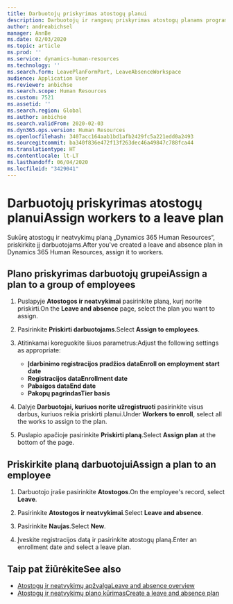 ```yaml
---
title: Darbuotojų priskyrimas atostogų planui
description: Darbuotojų ir rangovų priskyrimas atostogų planams programoje „Dynamics 365 Human Resources“.
author: andreabichsel
manager: AnnBe
ms.date: 02/03/2020
ms.topic: article
ms.prod: ''
ms.service: dynamics-human-resources
ms.technology: ''
ms.search.form: LeavePlanFormPart, LeaveAbsenceWorkspace
audience: Application User
ms.reviewer: anbichse
ms.search.scope: Human Resources
ms.custom: 7521
ms.assetid: ''
ms.search.region: Global
ms.author: anbichse
ms.search.validFrom: 2020-02-03
ms.dyn365.ops.version: Human Resources
ms.openlocfilehash: 3407acc164aab1bd1afb2429fc5a221edd0a2493
ms.sourcegitcommit: ba340f836e472f13f263dec46a49847c788fca44
ms.translationtype: HT
ms.contentlocale: lt-LT
ms.lasthandoff: 06/04/2020
ms.locfileid: "3429041"
---
```

# <a name="assign-workers-to-a-leave-plan"></a><span data-ttu-id="42168-103">Darbuotojų priskyrimas atostogų planui</span><span class="sxs-lookup"><span data-stu-id="42168-103">Assign workers to a leave plan</span></span>

<span data-ttu-id="42168-104">Sukūrę atostogų ir neatvykimų planą „Dynamics 365 Human Resources“, priskirkite jį darbuotojams.</span><span class="sxs-lookup"><span data-stu-id="42168-104">After you've created a leave and absence plan in Dynamics 365 Human Resources, assign it to workers.</span></span>

## <a name="assign-a-plan-to-a-group-of-employees"></a><span data-ttu-id="42168-105">Plano priskyrimas darbuotojų grupei</span><span class="sxs-lookup"><span data-stu-id="42168-105">Assign a plan to a group of employees</span></span>

1. <span data-ttu-id="42168-106">Puslapyje **Atostogos ir neatvykimai** pasirinkite planą, kurį norite priskirti.</span><span class="sxs-lookup"><span data-stu-id="42168-106">On the **Leave and absence** page, select the plan you want to assign.</span></span>

2. <span data-ttu-id="42168-107">Pasirinkite **Priskirti darbuotojams**.</span><span class="sxs-lookup"><span data-stu-id="42168-107">Select **Assign to employees**.</span></span>

3. <span data-ttu-id="42168-108">Atitinkamai koreguokite šiuos parametrus:</span><span class="sxs-lookup"><span data-stu-id="42168-108">Adjust the following settings as appropriate:</span></span>

   - <span data-ttu-id="42168-109">**Įdarbinimo registracijos pradžios data**</span><span class="sxs-lookup"><span data-stu-id="42168-109">**Enroll on employment start date**</span></span>
   - <span data-ttu-id="42168-110">**Registracijos data**</span><span class="sxs-lookup"><span data-stu-id="42168-110">**Enrollment date**</span></span>
   - <span data-ttu-id="42168-111">**Pabaigos data**</span><span class="sxs-lookup"><span data-stu-id="42168-111">**End date**</span></span>
   - <span data-ttu-id="42168-112">**Pakopų pagrindas**</span><span class="sxs-lookup"><span data-stu-id="42168-112">**Tier basis**</span></span>

4. <span data-ttu-id="42168-113">Dalyje **Darbuotojai, kuriuos norite užregistruoti** pasirinkite visus darbus, kuriuos reikia priskirti planui.</span><span class="sxs-lookup"><span data-stu-id="42168-113">Under **Workers to enroll**, select all the works to assign to the plan.</span></span>

5. <span data-ttu-id="42168-114">Puslapio apačioje pasirinkite **Priskirti planą**.</span><span class="sxs-lookup"><span data-stu-id="42168-114">Select **Assign plan** at the bottom of the page.</span></span>

## <a name="assign-a-plan-to-an-employee"></a><span data-ttu-id="42168-115">Priskirkite planą darbuotojui</span><span class="sxs-lookup"><span data-stu-id="42168-115">Assign a plan to an employee</span></span>

1. <span data-ttu-id="42168-116">Darbuotojo įraše pasirinkite **Atostogos**.</span><span class="sxs-lookup"><span data-stu-id="42168-116">On the employee's record, select **Leave**.</span></span>

2. <span data-ttu-id="42168-117">Pasirinkite **Atostogos ir neatvykimai**.</span><span class="sxs-lookup"><span data-stu-id="42168-117">Select **Leave and absence**.</span></span>

3. <span data-ttu-id="42168-118">Pasirinkite **Naujas**.</span><span class="sxs-lookup"><span data-stu-id="42168-118">Select **New**.</span></span>

4. <span data-ttu-id="42168-119">Įveskite registracijos datą ir pasirinkite atostogų planą.</span><span class="sxs-lookup"><span data-stu-id="42168-119">Enter an enrollment date and select a leave plan.</span></span>

## <a name="see-also"></a><span data-ttu-id="42168-120">Taip pat žiūrėkite</span><span class="sxs-lookup"><span data-stu-id="42168-120">See also</span></span>

- [<span data-ttu-id="42168-121">Atostogų ir neatvykimų apžvalga</span><span class="sxs-lookup"><span data-stu-id="42168-121">Leave and absence overview</span></span>](hr-leave-and-absence-overview.md)
- [<span data-ttu-id="42168-122">Atostogų ir neatvykimų plano kūrimas</span><span class="sxs-lookup"><span data-stu-id="42168-122">Create a leave and absence plan</span></span>](hr-leave-and-absence-plans.md)